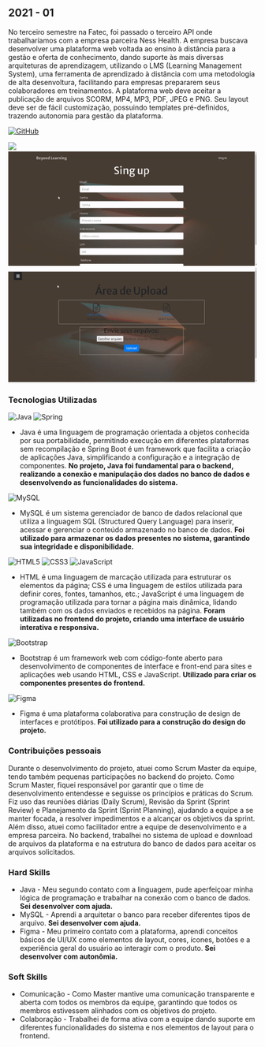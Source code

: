 ## 2021 - 01
No terceiro semestre na Fatec, foi passado o terceiro API onde trabalharíamos com a empresa parceira Ness Health. A empresa buscava desenvolver uma plataforma web voltada ao ensino à distância para a gestão e oferta de conhecimento, dando suporte às mais diversas arquiteturas de aprendizagem, utilizando o LMS (Learning Management System), uma ferramenta de aprendizado à distância com uma metodologia de alta desenvoltura, facilitando para empresas prepararem seus colaboradores em treinamentos. A plataforma web deve aceitar a publicação de arquivos SCORM, MP4, MP3, PDF, JPEG e PNG. Seu layout deve ser de fácil customização, possuindo templates pré-definidos, trazendo autonomia para gestão da plataforma.

[![GitHub](https://img.shields.io/badge/GitHub-000000?style=for-the-badge&logo=github&logoColor=white&color=696969)](https://github.com/fCardosoNeto/Beyond-Learning)

<img src="https://github.com/fCardosoNeto/Beyond-Learning/blob/main/doc/Wireframe/Index.gif"/> 
<img src="https://github.com/fCardosoNeto/Beyond-Learning/blob/main/doc/Wireframe/Auto%20Registro.gif"/> 
<img src="https://github.com/fCardosoNeto/Beyond-Learning/blob/main/doc/Wireframe/Upload%20de%20Arquivos.gif"/> 

### Tecnologias Utilizadas

![Java](https://img.shields.io/badge/java-%23ED8B00.svg?style=for-the-badge&logo=openjdk&logoColor=white) ![Spring](https://img.shields.io/badge/spring-%236DB33F.svg?style=for-the-badge&logo=spring&logoColor=white)
- Java é uma linguagem de programação orientada a objetos conhecida por sua portabilidade, permitindo execução em diferentes plataformas sem recompilação e Spring Boot é um framework que facilita a criação de aplicações Java, simplificando a configuração e a integração de componentes. **No projeto, Java foi fundamental para o backend, realizando a conexão e manipulação dos dados no banco de dados e desenvolvendo as funcionalidades do sistema.**

![MySQL](https://img.shields.io/badge/MySQL-000000?style=for-the-badge&logo=mysql&logoColor=orange&color=696969)
- MySQL é um sistema gerenciador de banco de dados relacional que utiliza a linguagem SQL (Structured Query Language) para inserir, acessar e gerenciar o conteúdo armazenado no banco de dados. **Foi utilizado para armazenar os dados presentes no sistema, garantindo sua integridade e disponibilidade.**

![HTML5](https://img.shields.io/badge/HTML5-E34F26?style=for-the-badge&logo=html5&logoColor=white) ![CSS3](https://img.shields.io/badge/CSS3-1572B6?style=for-the-badge&logo=css3&logoColor=white) ![JavaScript](https://img.shields.io/badge/JavaScript-F7DF1E?style=for-the-badge&logo=javascript&logoColor=black)
- HTML é uma linguagem de marcação utilizada para estruturar os elementos da página; CSS é uma linguagem de estilos utilizada para definir cores, fontes, tamanhos, etc.; JavaScript é uma linguagem de programação utilizada para tornar a página mais dinâmica, lidando também com os dados enviados e recebidos na página. **Foram utilizadas no frontend do projeto, criando uma interface de usuário interativa e responsiva.**

![Bootstrap](https://img.shields.io/badge/-bootstrap-000000?style=for-the-badge&logo=bootstrap&labelColor=000000&color=696969)
- Bootstrap é um framework web com código-fonte aberto para desenvolvimento de componentes de interface e front-end para sites e aplicações web usando HTML, CSS e JavaScript. **Utilizado para criar os componentes presentes do frontend.**

![Figma](https://img.shields.io/badge/Figma-696969?style=for-the-badge&logo=figma&logoColor=figma)
- Figma é uma plataforma colaborativa para construção de design de interfaces e protótipos. **Foi utilizado para a construção do design do projeto.**

### Contribuições pessoais 

Durante o desenvolvimento do projeto, atuei como Scrum Master da equipe, tendo também pequenas participações no backend do projeto. Como Scrum Master, fiquei responsável por garantir que o time de desenvolvimento entendesse e seguisse os princípios e práticas do Scrum. Fiz uso das reuniões diárias (Daily Scrum), Revisão da Sprint (Sprint Review) e Planejamento da Sprint (Sprint Planning), ajudando a equipe a se manter focada, a resolver impedimentos e a alcançar os objetivos da sprint. Além disso, atuei como facilitador entre a equipe de desenvolvimento e a empresa parceira. No backend, trabalhei no sistema de upload e download de arquivos da plataforma e na estrutura do banco de dados para aceitar os arquivos solicitados. 

### Hard Skills 

- Java - Meu segundo contato com a linguagem, pude aperfeiçoar minha lógica de programação e trabalhar na conexão com o banco de dados. **Sei desenvolver com ajuda.**
- MySQL - Aprendi a arquitetar o banco para receber diferentes tipos de arquivo. **Sei desenvolver com ajuda.**
- Figma - Meu primeiro contato com a plataforma, aprendi conceitos básicos de UI/UX como elementos de layout, cores, ícones, botões e a experiência geral do usuário ao interagir com o produto. **Sei desenvolver com autonômia.**

### Soft Skills 

- Comunicação - Como Master mantive uma comunicação transparente e aberta com todos os membros da equipe, garantindo que todos os membros estivessem alinhados com os objetivos do projeto. 
- Colaboração - Trabalhei de forma ativa com a equipe dando suporte em diferentes funcionalidades do sistema e nos elementos de layout para o frontend.

